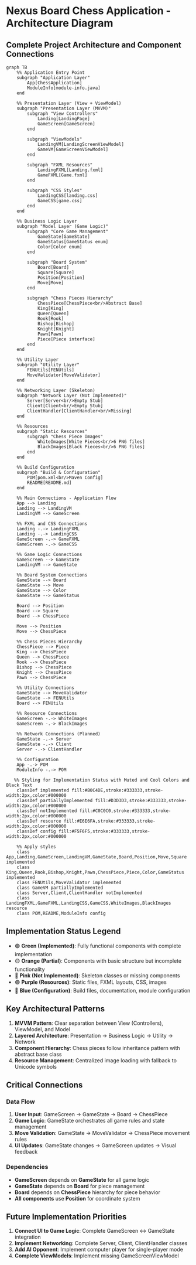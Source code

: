 # Nexus Board Chess Application - Architecture Diagram

## Complete Project Architecture and Component Connections

```mermaid
graph TB
    %% Application Entry Point
    subgraph "Application Layer"
        App[ChessApplication]
        ModuleInfo[module-info.java]
    end

    %% Presentation Layer (View + ViewModel)
    subgraph "Presentation Layer (MVVM)"
        subgraph "View Controllers"
            Landing[LandingPage]
            GameScreen[GameScreen]
        end
        
        subgraph "ViewModels"
            LandingVM[LandingScreenViewModel]
            GameVM[GameScreenViewModel]
        end
        
        subgraph "FXML Resources"
            LandingFXML[Landing.fxml]
            GameFXML[Game.fxml]
        end
        
        subgraph "CSS Styles"
            LandingCSS[landing.css]
            GameCSS[game.css]
        end
    end

    %% Business Logic Layer
    subgraph "Model Layer (Game Logic)"
        subgraph "Core Game Management"
            GameState[GameState]
            GameStatus[GameStatus enum]
            Color[Color enum]
        end
        
        subgraph "Board System"
            Board[Board]
            Square[Square]
            Position[Position]
            Move[Move]
        end
        
        subgraph "Chess Pieces Hierarchy"
            ChessPiece[ChessPiece<br/>Abstract Base]
            King[King]
            Queen[Queen]
            Rook[Rook]
            Bishop[Bishop]
            Knight[Knight]
            Pawn[Pawn]
            Piece[Piece interface]
        end
    end

    %% Utility Layer
    subgraph "Utility Layer"
        FENUtils[FENUtils]
        MoveValidator[MoveValidator]
    end

    %% Networking Layer (Skeleton)
    subgraph "Network Layer (Not Implemented)"
        Server[Server<br/>Empty Stub]
        Client[Client<br/>Empty Stub]
        ClientHandler[ClientHandler<br/>Missing]
    end

    %% Resources
    subgraph "Static Resources"
        subgraph "Chess Piece Images"
            WhiteImages[White Pieces<br/>6 PNG files]
            BlackImages[Black Pieces<br/>6 PNG files]
        end
    end

    %% Build Configuration
    subgraph "Build & Configuration"
        POM[pom.xml<br/>Maven Config]
        README[README.md]
    end

    %% Main Connections - Application Flow
    App --> Landing
    Landing --> LandingVM
    LandingVM --> GameScreen
    
    %% FXML and CSS Connections
    Landing -.-> LandingFXML
    Landing -.-> LandingCSS
    GameScreen -.-> GameFXML
    GameScreen -.-> GameCSS
    
    %% Game Logic Connections
    GameScreen --> GameState
    LandingVM --> GameState
    
    %% Board System Connections
    GameState --> Board
    GameState --> Move
    GameState --> Color
    GameState --> GameStatus
    
    Board --> Position
    Board --> Square
    Board --> ChessPiece
    
    Move --> Position
    Move --> ChessPiece
    
    %% Chess Pieces Hierarchy
    ChessPiece --> Piece
    King --> ChessPiece
    Queen --> ChessPiece
    Rook --> ChessPiece
    Bishop --> ChessPiece
    Knight --> ChessPiece
    Pawn --> ChessPiece
    
    %% Utility Connections
    GameState --> MoveValidator
    GameState --> FENUtils
    Board --> FENUtils
    
    %% Resource Connections
    GameScreen -.-> WhiteImages
    GameScreen -.-> BlackImages
    
    %% Network Connections (Planned)
    GameState -.-> Server
    GameState -.-> Client
    Server -.-> ClientHandler
    
    %% Configuration
    App -.-> POM
    ModuleInfo -.-> POM

   %% Styling for Implementation Status with Muted and Cool Colors and Black Text
    classDef implemented fill:#B0C4DE,stroke:#333333,stroke-width:2px,color:#000000
    classDef partiallyImplemented fill:#D3D3D3,stroke:#333333,stroke-width:2px,color:#000000
    classDef notImplemented fill:#C0C0C0,stroke:#333333,stroke-width:2px,color:#000000
    classDef resource fill:#E6E6FA,stroke:#333333,stroke-width:2px,color:#000000
    classDef config fill:#F5F6F5,stroke:#333333,stroke-width:2px,color:#000000
    
    %% Apply styles
    class App,Landing,GameScreen,LandingVM,GameState,Board,Position,Move,Square implemented
    class King,Queen,Rook,Bishop,Knight,Pawn,ChessPiece,Piece,Color,GameStatus implemented
    class FENUtils,MoveValidator implemented
    class GameVM partiallyImplemented
    class Server,Client,ClientHandler notImplemented
    class LandingFXML,GameFXML,LandingCSS,GameCSS,WhiteImages,BlackImages resource
    class POM,README,ModuleInfo config
```

## Implementation Status Legend

- 🟢 **Green (Implemented)**: Fully functional components with complete implementation
- 🟡 **Orange (Partial)**: Components with basic structure but incomplete functionality  
- 🔴 **Pink (Not Implemented)**: Skeleton classes or missing components
- 🟣 **Purple (Resources)**: Static files, FXML layouts, CSS, images
- 🔵 **Blue (Configuration)**: Build files, documentation, module configuration

## Key Architectural Patterns

1. **MVVM Pattern**: Clear separation between View (Controllers), ViewModel, and Model
2. **Layered Architecture**: Presentation → Business Logic → Utility → Network
3. **Component Hierarchy**: Chess pieces follow inheritance pattern with abstract base class
4. **Resource Management**: Centralized image loading with fallback to Unicode symbols

## Critical Connections

### Data Flow
1. **User Input**: GameScreen → GameState → Board → ChessPiece
2. **Game Logic**: GameState orchestrates all game rules and state management
3. **Move Validation**: GameState → MoveValidator → ChessPiece movement rules
4. **UI Updates**: GameState changes → GameScreen updates → Visual feedback

### Dependencies
- **GameScreen** depends on **GameState** for all game logic
- **GameState** depends on **Board** for piece management
- **Board** depends on **ChessPiece** hierarchy for piece behavior
- **All components** use **Position** for coordinate system

## Future Implementation Priorities

1. **Connect UI to Game Logic**: Complete GameScreen ↔ GameState integration
2. **Implement Networking**: Complete Server, Client, ClientHandler classes
3. **Add AI Opponent**: Implement computer player for single-player mode
4. **Complete ViewModels**: Implement missing GameScreenViewModel
```